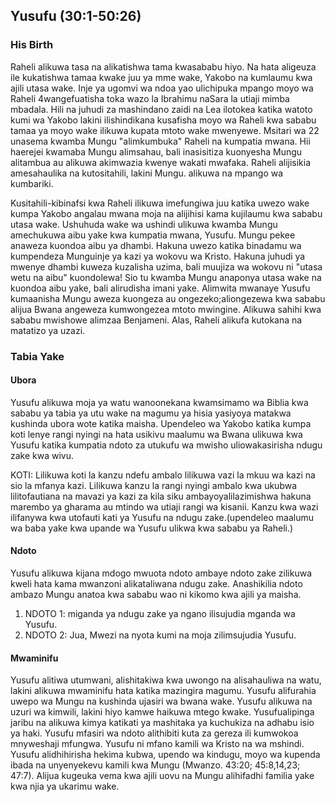 ## Yusufu (30:1-50:26)

### His Birth

Raheli alikuwa tasa na alikatishwa tama kwasababu hiyo. Na hata aligeuza ile kukatishwa tamaa kwake juu ya mme wake, Yakobo na kumlaumu kwa ajili utasa wake. Inje ya ugomvi wa ndoa yao ulichipuka mpango moyo wa Raheli 4wangefuatisha toka wazo la Ibrahimu naSara la utiaji mimba mbadala. Hili na juhudi za mashindano zaidi na Lea ilotokea katika watoto kumi wa Yakobo lakini ilishindikana kusafisha moyo wa Raheli kwa sababu tamaa ya moyo wake ilikuwa kupata mtoto wake mwenyewe. Msitari wa 22 unasema kwamba Mungu "alimkumbuka" Raheli na kumpatia mwana. Hii haerejei kwamaba Mungu alimsahau, bali inasisitiza kuonyesha Mungu alitambua au alikuwa akimwazia kwenye wakati mwafaka. Raheli alijisikia amesahaulika na kutositahili, lakini Mungu. alikuwa na mpango wa kumbariki.

Kusitahili-kibinafsi kwa Raheli ilikuwa imefungiwa juu katika uwezo wake kumpa Yakobo angalau mwana moja na alijihisi kama kujilaumu kwa sababu utasa wake. Ushuhuda wake wa ushindi ulikuwa kwamba Mungu amechukuwa aibu yake kwa kumpatia mwana, Yusufu. Mungu pekee anaweza kuondoa aibu ya dhambi. Hakuna uwezo katika binadamu wa kumpendeza Munguinje ya kazi ya wokovu wa Kristo. Hakuna juhudi ya mwenye dhambi kuweza kuzalisha uzima, bali muujiza wa wokovu ni "utasa wetu na aibu" kuondolewa! Sio tu kwamba Mungu anaponya utasa wake na kuondoa aibu yake, bali alirudisha imani yake. Alimwita mwanaye Yusufu kumaanisha Mungu aweza kuongeza au ongezeko;aliongezewa kwa sababu alijua Bwana angeweza kumwongezea mtoto mwingine. Alikuwa sahihi kwa sababu mwishowe alimzaa Benjameni. Alas, Raheli alikufa kutokana na matatizo ya uzazi.

### Tabia Yake

#### Ubora

Yusufu alikuwa moja ya watu wanoonekana kwamsimamo wa Biblia kwa sababu ya tabia ya utu wake na magumu ya hisia yasiyoya matakwa kushinda ubora wote katika maisha. Upendeleo wa Yakobo katika kumpa koti lenye rangi nyingi na hata usikivu maalumu wa Bwana ulikuwa kwa Yusufu katika kumpatia ndoto za utukufu wa mwisho uliowakasirisha ndugu zake kwa wivu.

KOTI: Lilikuwa koti la kanzu ndefu ambalo lilikuwa vazi la mkuu wa kazi na sio la mfanya kazi. Lilikuwa kanzu la rangi nyingi ambalo kwa ukubwa lilitofautiana na mavazi ya kazi za kila siku ambayoyalilazimishwa hakuna marembo ya gharama au mtindo wa utiaji rangi wa kisanii. Kanzu kwa wazi ilifanywa kwa utofauti kati ya Yusufu na ndugu zake.(upendeleo maalumu wa baba yake kwa upande wa Yusufu ulikwa kwa sababu ya Raheli.)

#### Ndoto

Yusufu alikuwa kijana mdogo mwuota ndoto ambaye ndoto zake zilikuwa kweli hata kama mwanzoni alikataliwana ndugu zake. Anashikilia ndoto ambazo Mungu anatoa kwa sababu wao ni kikomo kwa ajili ya maisha.

1. NDOTO 1: miganda ya ndugu zake ya ngano ilisujudia mganda wa Yusufu.
2. NDOTO 2: Jua, Mwezi na nyota kumi na moja zilimsujudia Yusufu.

#### Mwaminifu

Yusufu alitiwa utumwani, alishitakiwa kwa uwongo na alisahauliwa na watu, lakini alikuwa mwaminifu hata katika mazingira magumu. Yusufu alifurahia uwepo wa Mungu na kushinda ujasiri wa bwana wake. Yusufu alikuwa na uzuri wa kimwili, lakini hiyo kamwe haikuwa mtego kwake. Yusufualipinga jaribu na alikuwa kimya katikati ya mashitaka ya kuchukiza na adhabu isio ya haki. Yusufu mfasiri wa ndoto alithibiti kuta za gereza ili kumwokoa mnyweshaji mfungwa. Yusufu ni mfano kamili wa Kristo na wa mshindi. Yusufu alidhihirisha hekima kubwa, upendo wa kindugu, moyo wa kupenda ibada na unyenyekevu kamili kwa Mungu (Mwanzo. 43:20; 45:8,14,23; 47:7). Alijua kugeuka vema kwa ajili uovu na Mungu alihifadhi familia yake kwa njia ya ukarimu wake.
